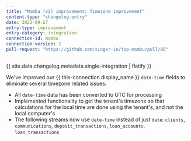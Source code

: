 ```yaml
---
title: "Mambu (v2) improvement: Timezone improvement"
content-type: "changelog-entry"
date: 2022-09-27
entry-type: improvement
entry-category: integration
connection-id: mambu
connection-version: 2
pull-request: "https://github.com/singer-io/tap-mambu/pull/85"
---
```

{{ site.data.changelog.metadata.single-integration | flatify }}

We've improved our {{ this-connection.display_name }} `date-time` fields to eliminate several timezone related issues:

- All `date-time` data has been converted to UTC for processing
- Implemented functionality to get the tenant's timezone so that calculations for the local time are done using the tenant's, and not the local computer's
- The following streams now use `date-time` instead of just `date`: `clients`, `communications`, `deposit_transactions`, `loan_accounts`, `loan_transactions`